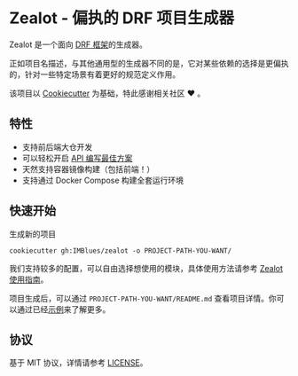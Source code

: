 # Zealot - 偏执的 DRF 项目生成器
Zealot 是一个面向 [DRF 框架](https://www.django-rest-framework.org/)的生成器。

正如项目名描述，与其他通用型的生成器不同的是，它对某些依赖的选择是更偏执的，针对一些特定场景有着更好的规范定义作用。

该项目以 [Cookiecutter](https://github.com/cookiecutter/cookiecutter) 为基础，特此感谢相关社区 ❤️ 。

## 特性
- 支持前后端大仓开发
- 可以轻松开启 [API 编写最佳方案](docs/why_choose_yasg.md)
- 天然支持容器镜像构建（包括前端！）
- 支持通过 Docker Compose 构建全套运行环境


## 快速开始

生成新的项目
```shell
cookiecutter gh:IMBlues/zealot -o PROJECT-PATH-YOU-WANT/
```
我们支持较多的配置，可以自由选择想使用的模块，具体使用方法请参考 [Zealot 使用指南](docs/how_to_use_zealot.md)。

项目生成后，可以通过 `PROJECT-PATH-YOU-WANT/README.md` 查看项目详情。你可以通过已经[示例](example/zealot_example/README.md)来了解更多。


## 协议

基于 MIT 协议，详情请参考 [LICENSE](LICENSE)。
